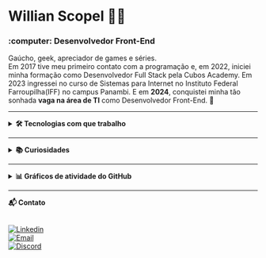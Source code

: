 <h1>Willian Scopel 👨‍💻</h1>

<h3>:computer: Desenvolvedor Front-End</h3>

Gaúcho, geek, apreciador de games e séries.  
Em 2017 tive meu primeiro contato com a programação e, em 2022, iniciei minha formação como Desenvolvedor Full Stack pela Cubos Academy.
Em 2023 ingressei no curso de Sistemas para Internet no Instituto Federal Farroupilha(IFF) no campus Panambi.
E em **2024**, conquistei minha tão sonhada **vaga na área de TI** como Desenvolvedor Front-End. 🚀

---

<details>
<summary><strong>🛠️ Tecnologias com que trabalho</strong></summary>

<br>

![HTML](https://img.shields.io/badge/HTML5-E34F26?style=for-the-badge&logo=html5&logoColor=white)
![CSS](https://img.shields.io/badge/CSS3-1572B6?style=for-the-badge&logo=css3&logoColor=white)
![JavaScript](https://img.shields.io/badge/JavaScript-F7DF1E?style=for-the-badge&logo=javascript&logoColor=black)
![TypeScript](https://img.shields.io/badge/TypeScript-007ACC?style=for-the-badge&logo=typescript&logoColor=white)
![React](https://img.shields.io/badge/React-20232A?style=for-the-badge&logo=react&logoColor=61DAFB)
![Angular](https://img.shields.io/badge/Angular-DD0031?style=for-the-badge&logo=angular&logoColor=white)
![Node.js](https://img.shields.io/badge/Node.js-339933?style=for-the-badge&logo=nodedotjs&logoColor=white)
![Python](https://img.shields.io/badge/Python-3776AB?style=for-the-badge&logo=python&logoColor=white)
![PostgreSQL](https://img.shields.io/badge/PostgreSQL-316192?style=for-the-badge&logo=postgresql&logoColor=white)

</details>

---

<details>
<summary><strong>📚 Curiosidades</strong></summary>

- 🎮 Gamer nas horas vagas  
- 📖 Amante de livros, especialmente ficção científica
- 🎥 Viciado em filmes e séries de Sci-fi  

</details>

---

<details>
<summary><strong>📊 Gráficos de atividade do GitHub</strong></summary>

<br>

<div>
  <img src="https://github-readme-streak-stats.herokuapp.com/?user=WillianScopel&hide_border=true&date_format=M%20j%5B%2C%20Y%5D&background=2D3742&stroke=2D3742&ring=6bbbca&fire=6bbbca&currStreakNum=fff&sideNums=6bbbca&currStreakLabel=6bbbca&sideLabels=fff&dates=fff"/>  
</div>

<br>

<div>
  <img height="150em" src="https://github-profile-summary-cards.vercel.app/api/cards/profile-details?username=WillianScopel&theme=nord_dark"/>
</div>

</details>

---

<summary><strong>📬 Contato</strong></summary>

<br>

[![Linkedin](https://img.shields.io/badge/LinkedIn-0077B5?style=for-the-badge&logo=linkedin&logoColor=white)](https://www.linkedin.com/in/willian-scopel-661222243/)  
[![Email](https://img.shields.io/badge/Outlook-willian.scopel@hotmail.com-0078D4?style=for-the-badge&logo=microsoft-outlook&logoColor=white)](mailto:willian.scopel@hotmail.com)  
[![Discord](https://img.shields.io/badge/Discord-WillianScopel%233206-7289DA?style=for-the-badge&logo=discord&logoColor=white)](https://discordapp.com/users/328351570226053140/)
